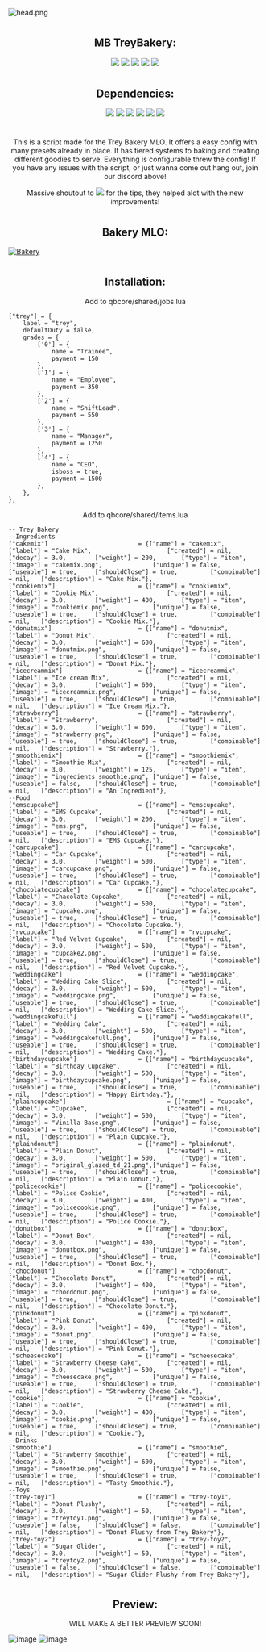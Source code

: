 ![head.png](https://i.imgur.com/N2RY20e.png)
#
<h2 align="center"> MB TreyBakery:</h2>

<p align="center">
<a href="https://www.discord.gg/cHd2cvMYZF"><img src="https://img.shields.io/discord/979284356730327070?color=d63f50&label=Our%20Discord:&labelColor=000000&logo=discord&logoColor=FFFFFF&style=flat-square"></a>
<a href="https://github.com/MB-Development2022"><img src="https://img.shields.io/github/followers/MB-Development2022?color=d63f50&label=Follow:&labelColor=000000&logo=github&logoColor=FFFFFF&style=flat-square"></a>
<a href="https://https://github.com/MB-Development2022/mb-treybakery"><img src="https://shields-io-visitor-counter.herokuapp.com/badge?page=MB-Development2022&label=Visitors:&labelColor=000000&logo=GitHub&logoColor=FFFFFF&color=d63f50&style=flat-square"></a>
<a href="https://https://github.com/MB-Development2022/mb-treybakery/blob/main/LICENSE"><img src="https://img.shields.io/github/license/MB-Development2022/mb-treybakery?color=d63f50&label=License:&labelColor=000000&logo=github&style=flat-square"></a>
<a href="https://github.com/MB-Development2022/mb-treybakery/issues"><img src="https://img.shields.io/github/issues/MB-Development2022/mb-treybakery?color=d63f50&label=Issues%3A&labelColor=000000&logo=github&style=flat-square"></a>
</p>

#
<h2 align="center"> Dependencies:</h2>

<p align="center">
<a href="https://github.com/qbcore-framework/qb-core"><img src="https://img.shields.io/badge/-QB%20Core-000000?style=flat-square&logo=github&logoColor=white"></a>
<a href="https://github.com/qbcore-framework/qb-menu"><img src="https://img.shields.io/badge/-QB%20Menu-000000?style=flat-square&logo=github&logoColor=white"></a>
<a href="https://github.com/qbcore-framework/qb-input"><img src="https://img.shields.io/badge/-QB%20Input-000000?style=flat-square&logo=github&logoColor=white"></a>
<a href="https://github.com/loljoshie/lj-inventory"><img src="https://img.shields.io/badge/-LJ%20Inventory-000000?style=flat-square&logo=github&logoColor=white"></a>
<a href="https://github.com/qbcore-framework/PolyZone"><img src="https://img.shields.io/badge/-PolyZone-000000?style=flat-square&logo=github&logoColor=white"></a>
<a href="https://github.com/jimathy/jim-shops"><img src="https://img.shields.io/badge/-Jim%20Shops-000000?style=flat-square&logo=github&logoColor=white"></a>
</p>

#

<p align="center">
This is a script made for the Trey Bakery MLO. It offers a easy config with many presets already in place. It has tiered systems to baking and creating different goodies to serve. Everything is configurable threw the config!
If you have any issues with the script, or just wanna come out hang out, join our discord above!
</p>

<p align="center">
Massive shoutout to <a href="https://github.com/pushkart2"><img src="https://img.shields.io/badge/-Snipe-000000?style=flat-square&logo=github&logoColor=white"></a> for the tips, they helped alot with the new improvements!
</p>

#
<h2 align="center"> Bakery MLO:</h2>

[![Bakery](https://forum.cfx.re/uploads/default/original/4X/4/2/0/420bf17e989f58c2814f1b468126e5a60b55662c.jpeg)](https://hanestudios.tebex.io/package/4449250)

#
<h2 align="center"> Installation:</h2>

<p align="center"> Add to qbcore/shared/jobs.lua</p>

	["trey"] = {
		label = "trey",
		defaultDuty = false,
		grades = {
			['0'] = {
				name = "Trainee",
				payment = 150
			},
			['1'] = {
				name = "Employee",
				payment = 350
			},
			['2'] = {
				name = "ShiftLead",
				payment = 550
			},
			['3'] = {
				name = "Manager",
				payment = 1250
			},
			['4'] = {
				name = "CEO",
				isboss = true,
				payment = 1500
			},
		},
	},


<p align="center"> Add to qbcore/shared/items.lua</p>

	-- Trey Bakery
	--Ingredients 
	["cakemix"]		 	         	 	= {["name"] = "cakemix", 			  	  	["label"] = "Cake Mix",    	            	["created"] = nil,		["decay"] = 3.0,		["weight"] = 200, 		["type"] = "item", 	    ["image"] = "cakemix.png", 				["unique"] = false, 	["useable"] = true, 	["shouldClose"] = true,	   		["combinable"] = nil,   ["description"] = "Cake Mix."},
	["cookiemix"]		 	         	= {["name"] = "cookiemix", 			  	  	["label"] = "Cookie Mix",    	            ["created"] = nil,		["decay"] = 3.0,		["weight"] = 400, 		["type"] = "item", 	    ["image"] = "cookiemix.png", 			["unique"] = false, 	["useable"] = true, 	["shouldClose"] = true,	   		["combinable"] = nil,   ["description"] = "Cookie Mix."},
	["donutmix"]		 	         	= {["name"] = "donutmix", 			  	  	["label"] = "Donut Mix",    	        	["created"] = nil,		["decay"] = 3.0,		["weight"] = 600, 		["type"] = "item", 	    ["image"] = "donutmix.png", 			["unique"] = false, 	["useable"] = true, 	["shouldClose"] = true,	   		["combinable"] = nil,   ["description"] = "Donut Mix."},
	["icecreammix"]		 	         	= {["name"] = "icecreammix", 			  	["label"] = "Ice cream Mix",    	        ["created"] = nil,		["decay"] = 3.0,		["weight"] = 600, 		["type"] = "item", 	    ["image"] = "icecreammix.png", 			["unique"] = false, 	["useable"] = true, 	["shouldClose"] = true,	   		["combinable"] = nil,   ["description"] = "Ice Cream Mix."},
	["strawberry"]		 	         	= {["name"] = "strawberry", 			  	["label"] = "Strawberry",    	        	["created"] = nil,		["decay"] = 3.0,		["weight"] = 600, 		["type"] = "item", 	    ["image"] = "strawberry.png", 			["unique"] = false, 	["useable"] = true, 	["shouldClose"] = true,	   		["combinable"] = nil,   ["description"] = "Strawberry."},
	["smoothiemix"] 		 			= {["name"] = "smoothiemix", 				["label"] = "Smoothie Mix", 				["created"] = nil,		["decay"] = 3.0,		["weight"] = 125, 		["type"] = "item", 		["image"] = "ingredients_smoothie.png", ["unique"] = false, 	["useable"] = false, 	["shouldClose"] = true,    		["combinable"] = nil,   ["description"] = "An Ingredient"},
	--Food		
	["emscupcake"]		 	         	= {["name"] = "emscupcake", 			  	["label"] = "EMS Cupcake",    	        	["created"] = nil,		["decay"] = 3.0,		["weight"] = 200, 		["type"] = "item", 	    ["image"] = "ems.png", 					["unique"] = false, 	["useable"] = true, 	["shouldClose"] = true,	   		["combinable"] = nil,   ["description"] = "EMS Cupcake."},
	["carcupcake"]		 	         	= {["name"] = "carcupcake", 			  	["label"] = "Car Cupcake",    	            ["created"] = nil,		["decay"] = 3.0,		["weight"] = 500, 		["type"] = "item", 	    ["image"] = "carcupcake.png", 			["unique"] = false, 	["useable"] = true, 	["shouldClose"] = true,	   		["combinable"] = nil,   ["description"] = "Car Cupcake."},
	["chocolatecupcake"]		 	 	= {["name"] = "chocolatecupcake", 			["label"] = "Chacolate Cupcake",    	    ["created"] = nil,		["decay"] = 3.0,		["weight"] = 500, 		["type"] = "item", 	    ["image"] = "cupcake.png", 				["unique"] = false, 	["useable"] = true, 	["shouldClose"] = true,	   		["combinable"] = nil,   ["description"] = "Chocolate Cupcake."},
	["rvcupcake"]		 	         	= {["name"] = "rvcupcake", 			  	  	["label"] = "Red Velvet Cupcake",    	    ["created"] = nil,		["decay"] = 3.0,		["weight"] = 500, 		["type"] = "item", 	    ["image"] = "cupcake2.png", 			["unique"] = false, 	["useable"] = true, 	["shouldClose"] = true,	   		["combinable"] = nil,   ["description"] = "Red Velvet Cupcake."},
	["weddingcake"]		 	         	= {["name"] = "weddingcake", 			  	["label"] = "Wedding Cake Slice",    	    ["created"] = nil,		["decay"] = 3.0,		["weight"] = 500, 		["type"] = "item", 	    ["image"] = "weddingcake.png", 			["unique"] = false, 	["useable"] = true, 	["shouldClose"] = true,	   		["combinable"] = nil,   ["description"] = "Wedding Cake Slice."},
	["weddingcakefull"]		 	     	= {["name"] = "weddingcakefull", 			["label"] = "Wedding Cake",    	        	["created"] = nil,		["decay"] = 3.0,		["weight"] = 500, 		["type"] = "item", 	    ["image"] = "weddingcakefull.png", 		["unique"] = false, 	["useable"] = true, 	["shouldClose"] = true,	   		["combinable"] = nil,   ["description"] = "Wedding Cake."},
	["birthdaycupcake"]		 	     	= {["name"] = "birthdaycupcake", 			["label"] = "Birthday Cupcake",    	    	["created"] = nil,		["decay"] = 3.0,		["weight"] = 500, 		["type"] = "item", 	    ["image"] = "birthdaycupcake.png", 		["unique"] = false, 	["useable"] = true, 	["shouldClose"] = true,	   		["combinable"] = nil,   ["description"] = "Happy Birthday."},
	["plaincupcake"]		 	     			= {["name"] = "cupcake", 			  		["label"] = "Cupcake",    	    			["created"] = nil,		["decay"] = 3.0,		["weight"] = 500, 		["type"] = "item", 	    ["image"] = "Vinilla-Base.png", 		["unique"] = false, 	["useable"] = true, 	["shouldClose"] = true,	   		["combinable"] = nil,   ["description"] = "Plain Cupcake."},
	["plaindonut"]		 	     		= {["name"] = "plaindonut", 			  	["label"] = "Plain Donut",    	    		["created"] = nil,		["decay"] = 3.0,		["weight"] = 500, 		["type"] = "item", 	    ["image"] = "original_glazed_td_21.png",["unique"] = false, 	["useable"] = true, 	["shouldClose"] = true,	   		["combinable"] = nil,   ["description"] = "Plain Donut."},
	["policecookie"]		 	        = {["name"] = "policecookie", 			  	["label"] = "Police Cookie",    	        ["created"] = nil,		["decay"] = 3.0,	    ["weight"] = 400, 		["type"] = "item", 	    ["image"] = "policecookie.png", 		["unique"] = false, 	["useable"] = true, 	["shouldClose"] = true,	   		["combinable"] = nil,   ["description"] = "Police Cookie."},
	["donutbox"]		 	         	= {["name"] = "donutbox", 			  	  	["label"] = "Donut Box",    	            ["created"] = nil,		["decay"] = 3.0,		["weight"] = 400, 		["type"] = "item", 	    ["image"] = "donutbox.png", 			["unique"] = false, 	["useable"] = true, 	["shouldClose"] = true,	   		["combinable"] = nil,   ["description"] = "Donut Box."},
	["chocdonut"]		 	         	= {["name"] = "chocdonut", 			  	  	["label"] = "Chocolate Donut",    	        ["created"] = nil,		["decay"] = 3.0,	    ["weight"] = 400, 		["type"] = "item", 	    ["image"] = "chocdonut.png", 			["unique"] = false, 	["useable"] = true, 	["shouldClose"] = true,	   		["combinable"] = nil,   ["description"] = "Chocolate Donut."},
	["pinkdonut"]		 	         	= {["name"] = "pinkdonut", 			  	  	["label"] = "Pink Donut",    	            ["created"] = nil,		["decay"] = 3.0,		["weight"] = 400, 		["type"] = "item", 	    ["image"] = "donut.png", 				["unique"] = false, 	["useable"] = true, 	["shouldClose"] = true,	   		["combinable"] = nil,   ["description"] = "Pink Donut."},
	["scheesecake"]		 	     		= {["name"] = "scheesecake", 			  	["label"] = "Strawberry Cheese Cake",    	["created"] = nil,		["decay"] = 3.0,		["weight"] = 500, 		["type"] = "item", 	    ["image"] = "cheesecake.png", 			["unique"] = false, 	["useable"] = true, 	["shouldClose"] = true,	   		["combinable"] = nil,   ["description"] = "Strawberry Cheese Cake."},
	["cookie"]		 	         	 	= {["name"] = "cookie", 			  	  	["label"] = "Cookie",    	            	["created"] = nil,		["decay"] = 3.0,		["weight"] = 400, 		["type"] = "item", 	    ["image"] = "cookie.png", 				["unique"] = false, 	["useable"] = true, 	["shouldClose"] = true,	   		["combinable"] = nil,   ["description"] = "Cookie."},
	--Drinks		
	["smoothie"]		 	            = {["name"] = "smoothie", 			  	  	["label"] = "Strawberry Smoothie",    		["created"] = nil,		["decay"] = 3.0,		["weight"] = 600, 		["type"] = "item", 	    ["image"] = "smoothie.png", 			["unique"] = false, 	["useable"] = true, 	["shouldClose"] = true,	   		["combinable"] = nil,   ["description"] = "Tasty Smoothie."},
	--Toys		
	["trey-toy1"] 		 		 		= {["name"] = "trey-toy1", 					["label"] = "Donut Plushy", 				["created"] = nil,		["decay"] = 3.0,		["weight"] = 50, 		["type"] = "item", 		["image"] = "treytoy1.png", 		    ["unique"] = false, 	["useable"] = false, 	["shouldClose"] = false,   		["combinable"] = nil,   ["description"] = "Donut Plushy from Trey Bakery"},
	["trey-toy2"] 		 		 		= {["name"] = "trey-toy2", 					["label"] = "Sugar Glider", 				["created"] = nil,		["decay"] = 3.0,		["weight"] = 50, 		["type"] = "item", 		["image"] = "treytoy2.png", 			["unique"] = false, 	["useable"] = false, 	["shouldClose"] = false,   		["combinable"] = nil,   ["description"] = "Sugar Glider Plushy from Trey Bakery"},
	
#
<h2 align="center"> Preview:</h2>
<p align="center"> WILL MAKE A BETTER PREVIEW SOON!</p>

![image](https://i.imgur.com/4nVEcxz.jpeg)
![image](https://i.imgur.com/Eijm5gM.png)